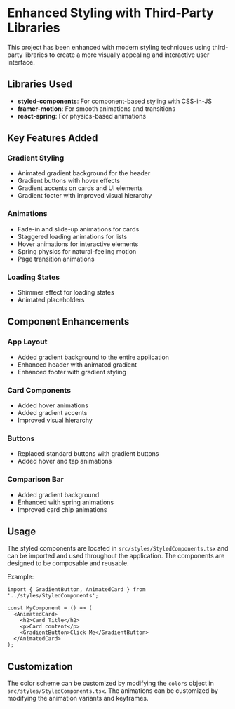 # Enhanced Styling with Third-Party Libraries

This project has been enhanced with modern styling techniques using third-party libraries to create a more visually appealing and interactive user interface.

## Libraries Used

- **styled-components**: For component-based styling with CSS-in-JS
- **framer-motion**: For smooth animations and transitions
- **react-spring**: For physics-based animations

## Key Features Added

### Gradient Styling

- Animated gradient background for the header
- Gradient buttons with hover effects
- Gradient accents on cards and UI elements
- Gradient footer with improved visual hierarchy

### Animations

- Fade-in and slide-up animations for cards
- Staggered loading animations for lists
- Hover animations for interactive elements
- Spring physics for natural-feeling motion
- Page transition animations

### Loading States

- Shimmer effect for loading states
- Animated placeholders

## Component Enhancements

### App Layout
- Added gradient background to the entire application
- Enhanced header with animated gradient
- Enhanced footer with gradient styling

### Card Components
- Added hover animations
- Added gradient accents
- Improved visual hierarchy

### Buttons
- Replaced standard buttons with gradient buttons
- Added hover and tap animations

### Comparison Bar
- Added gradient background
- Enhanced with spring animations
- Improved card chip animations

## Usage

The styled components are located in `src/styles/StyledComponents.tsx` and can be imported and used throughout the application. The components are designed to be composable and reusable.

Example:
```tsx
import { GradientButton, AnimatedCard } from '../styles/StyledComponents';

const MyComponent = () => (
  <AnimatedCard>
    <h2>Card Title</h2>
    <p>Card content</p>
    <GradientButton>Click Me</GradientButton>
  </AnimatedCard>
);
```

## Customization

The color scheme can be customized by modifying the `colors` object in `src/styles/StyledComponents.tsx`. The animations can be customized by modifying the animation variants and keyframes.